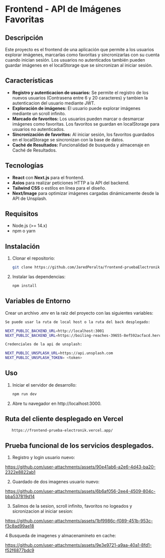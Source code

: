 # Frontend - API de Imágenes Favoritas

## Descripción

Este proyecto es el frontend de una aplicación que permite a los usuarios explorar imágenes, marcarlas como favoritas y sincronizarlas con su cuenta cuando inician sesión. Los usuarios no autenticados también pueden guardar imágenes en el localStorage que se sincronizan al iniciar sesión.

## Características

- **Registro y autenticacion de usuarios:** Se permite el registro de los nuevos usuarios (Contrasena entre 6 y 20 caracteres) y tambien la autenticacion del usuario mediante JWT.
- **Exploración de imágenes:** El usuario puede explorar imágenes mediante un scroll infinito.
- **Marcado de favoritos:** Los usuarios pueden marcar o desmarcar imágenes como favoritas. Los favoritos se guardan en localStorage para usuarios no autenticados.
- **Sincronización de favoritos:** Al iniciar sesión, los favoritos guardados en el localStorage se sincronizan con la base de datos.
- **Caché de Resultados:** Funcionalidad de busqueda y almacenaje en Caché de Resultados.

## Tecnologías

- **React** con **Next.js** para el frontend.
- **Axios** para realizar peticiones HTTP a la API del backend.
- **Tailwind CSS** o estilos en línea para el diseño.
- **Next/Image** para optimizar imágenes cargadas dinámicamente desde la API de Unsplash.

## Requisitos

- Node.js (>= 14.x)
- npm o yarn

## Instalación

1. Clonar el repositorio:
   ```bash
   git clone https://github.com/JaredPeralta/frontend-pruebaElectronik
   ```
2. Instalar las dependencias:
   ```bash
   npm install
   ```

## Variables de Entorno
Crear un archivo .env en la raíz del proyecto con las siguientes variables:

   ```bash
   Se puede usar la ruta de local host o la ruta del back desplegado:

   NEXT_PUBLIC_BACKEND_URL=http://localhost:3001
   NEXT_PUBLIC_BACKEND_URL=https://boiling-reaches-39655-8ef592acfacd.herokuapp.com

   Credenciales de la api de unsplash:

   NEXT_PUBLIC_UNSPLASH_URL=https://api.unsplash.com
   NEXT_PUBLIC_UNSPLASH_TOKEN= <token>
   ```
## Uso

1. Iniciar el servidor de desarrollo:
   ```bash
   npm run dev
   ```
3. Abre tu navegador en http://localhost:3000.

## Ruta del cliente desplegado en Vercel

```bash
   https://frontend-prueba-electronik.vercel.app/
   ```

## Prueba funcional de los servicios desplegados.

1. Registro y login usuario nuevo:

https://github.com/user-attachments/assets/90e41ab6-a2e6-4d43-ba20-2322e8822ab1

2. Guardado de dos imagenes usuario nuevo: 

https://github.com/user-attachments/assets/6b6af056-2ee4-4509-804c-bba537819d14

3. Salimos de la sesion, scroll infinito, favoritos no logeados y sicronizacion al iniciar sesion:

https://github.com/user-attachments/assets/1bf9986c-f089-451b-953c-f3c8ad99ae18

4 Busqueda de imagenes y almacenamineto en cache:

https://github.com/user-attachments/assets/9e3e9721-a9aa-40a1-8fd1-f52f6877bdc9
